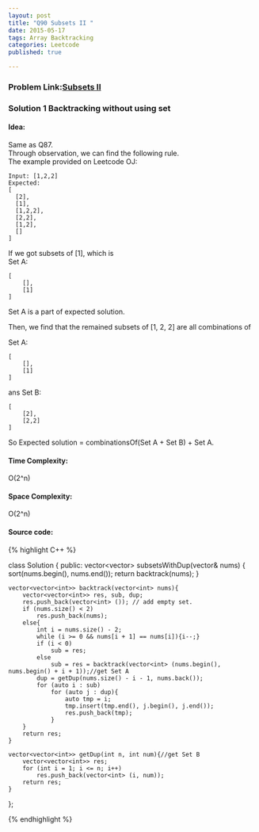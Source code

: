 ```yaml
---
layout: post
title: "Q90 Subsets II "
date: 2015-05-17
tags: Array Backtracking
categories: Leetcode
published: true

---
```

### Problem Link:[Subsets II  ](https://leetcode.com/problems/subsets-ii/) 

### Solution 1 Backtracking without using set

#### Idea:

Same as Q87.  
Through observation, we can find the following rule.    
The example provided on Leetcode OJ:

    Input: [1,2,2]
    Expected:
    [
      [2],
      [1],
      [1,2,2],
      [2,2],
      [1,2],
      []
    ]
    
If we got subsets of [1], which is   
Set A:

    [
        [],
        [1]
    ]
Set A is a part of expected solution.
    
Then, we find that the remained subsets of [1, 2, 2] are all combinations of 

Set A:

    [
        [],
        [1]
    ]

ans Set B:

    [
        [2],
        [2,2]
    ]

So Expected solution = combinationsOf(Set A + Set B) + Set A.

#### Time Complexity:
O(2^n)

#### Space Complexity:
O(2^n)

#### Source code:
{% highlight C++ %}

class Solution {
public:
    vector<vector<int>> subsetsWithDup(vector<int>& nums) {
        sort(nums.begin(), nums.end());
        return backtrack(nums);
    }

    vector<vector<int>> backtrack(vector<int> nums){
        vector<vector<int>> res, sub, dup;
        res.push_back(vector<int> ()); // add empty set.
        if (nums.size() < 2)
            res.push_back(nums);
        else{
            int i = nums.size() - 2;
            while (i >= 0 && nums[i + 1] == nums[i]){i--;}
            if (i < 0)
                sub = res;
            else
                sub = res = backtrack(vector<int> (nums.begin(), nums.begin() + i + 1));//get Set A
            dup = getDup(nums.size() - i - 1, nums.back());
            for (auto i : sub)
                for (auto j : dup){
                    auto tmp = i;
                    tmp.insert(tmp.end(), j.begin(), j.end());
                    res.push_back(tmp);
                }
        }
        return res;
    }

    vector<vector<int>> getDup(int n, int num){//get Set B
        vector<vector<int>> res;
        for (int i = 1; i <= n; i++)
            res.push_back(vector<int> (i, num));
        return res;
    }
};


{% endhighlight %}
